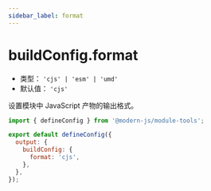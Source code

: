 ```yaml
---
sidebar_label: format
---
```


# buildConfig.format



* 类型： `'cjs' | 'esm' | 'umd'`
* 默认值： `'cjs'`

设置模块中 JavaScript 产物的输出格式。

```js title="modern.config.js"
import { defineConfig } from '@modern-js/module-tools';

export default defineConfig({
  output: {
    buildConfig: {
      format: 'cjs',
    },
  },
});
```
